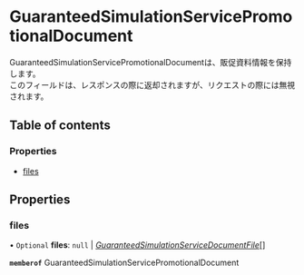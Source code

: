 # GuaranteedSimulationServicePromotionalDocument


<div lang=\"ja\">   GuaranteedSimulationServicePromotionalDocumentは、販促資料情報を保持します。<br>   このフィールドは、レスポンスの際に返却されますが、リクエストの際には無視されます。 </div> 

## Table of contents

### Properties

- [files](guaranteedsimulationservicepromotionaldocument.md#files)

## Properties

### files

• `Optional` **files**: ``null`` \| [*GuaranteedSimulationServiceDocumentFile*](guaranteedsimulationservicedocumentfile.md)[]

**`memberof`** GuaranteedSimulationServicePromotionalDocument
